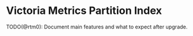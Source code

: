 # Victoria Metrics Partition Index

TODO(@rtm0): Document main features and what to expect after upgrade.
